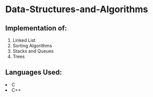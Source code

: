 Data-Structures-and-Algorithms
=========================================================================================================================================

Implementation of:
----------------------------------------------------------------------------------------------------------------------------------------
<ol>
<li>Linked List</li>
<li>Sorting Algorithms</li>
<li>Stacks and Queues</li>
<li>Trees</li>
</ol>

Languages Used:
---------------------------------------------------------------------------------------------------------------------------------------
<li>C</li>
<li>C++</li>

